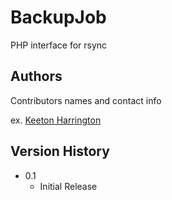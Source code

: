 # BackupJob
PHP interface for rsync

## Authors

Contributors names and contact info

ex. [Keeton Harrington](http://keetonharrington.com)

## Version History

* 0.1
    * Initial Release
